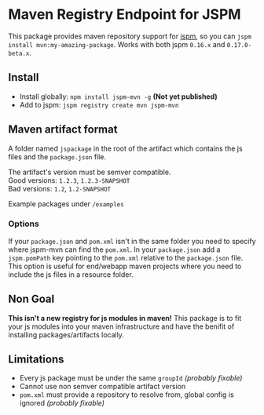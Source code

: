# Maven Registry Endpoint for JSPM

This package provides maven repository support for [jspm](http://jspm.io/), so you can `jspm install mvn:my-amazing-package`. Works with both jspm `0.16.x` and `0.17.0-beta.x`.

## Install

- Install globally: `npm install jspm-mvn -g` **(Not yet published)**
- Add to jspm: `jspm registry create mvn jspm-mvn`

## Maven artifact format

A folder named `jspackage` in the root of the artifact which contains the js files and the `package.json` file.

The artifact's version must be semver compatible.<br>
Good versions: `1.2.3`, `1.2.3-SNAPSHOT`<br>
Bad versions: `1.2`, `1.2-SNAPSHOT`

Example packages under `/examples`

### Options

If your `package.json` and `pom.xml` isn't in the same folder you need to specify where jspm-mvn can find the `pom.xml`. In your `package.json` add a `jspm.pomPath` key pointing to the `pom.xml` relative to the `package.json` file. This option is useful for end/webapp maven projects where you need to include the js files in a resource folder.

## Non Goal

**This isn't a new registry for js modules in maven!** This package is to fit your js modules into your maven infrastructure and have the benifit of installing packages/artifacts locally.

## Limitations

- Every js package must be under the same `groupId` *(probably fixable)*
- Cannot use non semver compatible artifact version
- `pom.xml` must provide a repository to resolve from, global config is ignored *(probably fixable)*
